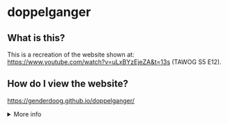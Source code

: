 # doppelganger 

## What is this?
This is a recreation of the website shown at: https://www.youtube.com/watch?v=uLxBYzEjeZA&t=13s (TAWOG S5 E12).

## How do I view the website?
https://genderdoog.github.io/doppelganger/

<details>
  <summary>More info</summary>
  
  ## Why did you make this?
  Boredom I guess.
  This project also serves as a basis for me to learn git and practise my web development skills.
  
  ## How do I contribute to this project?
  - Create a pull request, and i'll take a look at it.
  - Open a issue, and we can discuss about it.
  - Alternatively, spread the word!
  
  ## Credits
  - The people behind TAWOG for the inspiration, assets and TV series. 
  - genderdoog for the website (HTML and CSS).
  - GPT-4o for troubleshooting problems.
  - Google for their Translate product.
</details>
